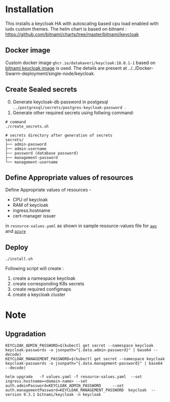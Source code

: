# Installation
This installs a  keycloak HA with autoscaling based cpu load enabled with iudx custom themes.
The helm chart is based on bitnami : https://github.com/bitnami/charts/tree/master/bitnami/keycloak

## Docker image
Custom docker image ``ghcr.io/datakaveri/keycloak:18.0.1-1`` based on [bitnami keycloak image](https://hub.docker.com/r/bitnami/keycloak/) is used. The details are present at ../../Docker-Swarm-deployment/single-node/keycloak.

## Create Sealed secrets
0. Generate keycloak-db password in postgesql ```../postgresql/secrets/postgres-keycloak-password ```.
1. Generate other required secrets  using follwing command:
```
# command
./create_secrets.sh

# secrets directory after generation of secrets
secrets/
├── admin-password
├── admin-username
├── password (database password)
├── management-password
└── management-username
```

## Define Appropriate values of resources

Define Appropriate values of resources -
- CPU of keycloak
- RAM of keycloak
- ingress.hostname
- cert-manager issuer

in `resource-values.yaml` as shown in sample resource-values file for [`aws`](./example-aws-resource-values.yaml) and [`azure`](./example-azure-resource-values.yaml)

## Deploy

```
./install.sh
```

Following script will create :
1. create a namespace keycloak
2. create corresponding K8s secrets
3. create required configmaps
4. create a keycloak cluster

# Note
## Upgradation
```
KEYCLOAK_ADMIN_PASSWORD=$(kubectl get secret --namespace keycloak keycloak-passwords -o jsonpath="{.data.admin-password}" | base64 --decode)
KEYCLOAK_MANAGEMENT_PASSWORD=$(kubectl get secret --namespace keycloak keycloak-passwords -o jsonpath="{.data.management-password}" | base64 --decode)

helm upgrade   -f values.yaml -f resource-values.yaml  --set ingress.hostname=<domain-name> --set auth.adminPassword=KEYCLOAK_ADMIN_PASSWORD     --set auth.managementPassword=KEYCLOAK_MANAGEMENT_PASSWORD  keycloak  --version 9.3.1 bitnami/keycloak -n keycloak 
```
